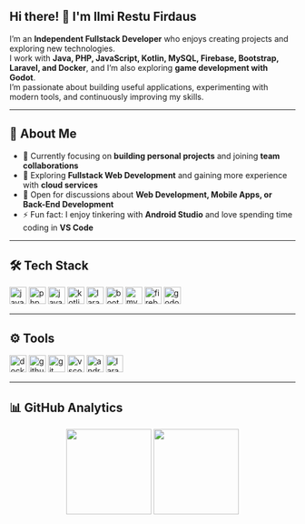 ## Hi there! 👋 I'm Ilmi Restu Firdaus

I’m an **Independent Fullstack Developer** who enjoys creating projects and exploring new technologies.  
I work with **Java, PHP, JavaScript, Kotlin, MySQL, Firebase, Bootstrap, Laravel, and Docker**, and I’m also exploring **game development with Godot**.  
I’m passionate about building useful applications, experimenting with modern tools, and continuously improving my skills.

---

## 🌟 About Me
* 🔭 Currently focusing on **building personal projects** and joining **team collaborations**
* 🌱 Exploring **Fullstack Web Development** and gaining more experience with **cloud services**
* 💬 Open for discussions about **Web Development, Mobile Apps, or Back-End Development**
* ⚡ Fun fact: I enjoy tinkering with **Android Studio** and love spending time coding in **VS Code**

---
## 🛠️ Tech Stack

<p align="left">  
  <img src="https://cdn.jsdelivr.net/gh/devicons/devicon/icons/java/java-original.svg" alt="java" width="30" height="30"/>  
  <img src="https://cdn.jsdelivr.net/gh/devicons/devicon/icons/php/php-original.svg" alt="php" width="30" height="30"/>  
  <img src="https://cdn.jsdelivr.net/gh/devicons/devicon/icons/javascript/javascript-original.svg" alt="javascript" width="30" height="30"/>  
  <img src="https://cdn.jsdelivr.net/gh/devicons/devicon/icons/kotlin/kotlin-original.svg" alt="kotlin" width="30" height="30"/>  
  <img src="https://cdn.worldvectorlogo.com/logos/laravel-2.svg" alt="laravel" width="30" height="30"/>  
  <img src="https://cdn.jsdelivr.net/gh/devicons/devicon/icons/bootstrap/bootstrap-original.svg" alt="bootstrap" width="30" height="30"/>  
  <img src="https://cdn.jsdelivr.net/gh/devicons/devicon/icons/mysql/mysql-original.svg" alt="mysql" width="30" height="30"/>  
  <img src="https://cdn.jsdelivr.net/gh/devicons/devicon/icons/firebase/firebase-plain.svg" alt="firebase" width="30" height="30"/>  
  <img src="https://cdn.jsdelivr.net/gh/devicons/devicon/icons/godot/godot-original.svg" alt="godot" width="30" height="30"/>  
</p>  

---

## ⚙️ Tools

<p align="left">  
  <img src="https://cdn.jsdelivr.net/gh/devicons/devicon/icons/docker/docker-original.svg" alt="docker" width="30" height="30"/>  
  <img src="https://cdn.jsdelivr.net/gh/devicons/devicon/icons/github/github-original.svg" alt="github" width="30" height="30"/>  
  <img src="https://cdn.jsdelivr.net/gh/devicons/devicon/icons/git/git-original.svg" alt="git" width="30" height="30"/>  
  <img src="https://cdn.jsdelivr.net/gh/devicons/devicon/icons/vscode/vscode-original.svg" alt="vscode" width="30" height="30"/>  
  <img src="https://cdn.jsdelivr.net/gh/devicons/devicon/icons/androidstudio/androidstudio-original.svg" alt="android studio" width="30" height="30"/>  
  <img src="https://cdn.worldvectorlogo.com/logos/laragon.svg" alt="laragon" width="30" height="30"/>  
</p>  

---

## 📊 GitHub Analytics  

<p align="center">
  <img height="150px" src="https://github-readme-stats.vercel.app/api?username=Ilmi-Restu-Firdaus&show_icons=true&include_all_commits=true&count_private=true&theme=algolia"/>
  <img height="150px" src="https://github-readme-stats.vercel.app/api/top-langs/?username=Ilmi-Restu-Firdaus&layout=compact&langs_count=8&theme=algolia"/>
</p>
